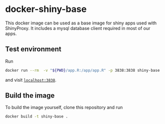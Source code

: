 # docker-shiny-base

This docker image can be used as a base image for shiny apps used
with ShinyProxy.
It includes a mysql database client required in most of our apps.


## Test environment
Run

```bash
docker run --rm  -v "${PWD}/app.R:/app/app.R" -p 3838:3838 shiny-base
```
and visit [`localhost:3838`](http://localhost:3838/).




## Build the image
To build the image yourself, clone this repository and run

```bash
docker build -t shiny-base .
```
